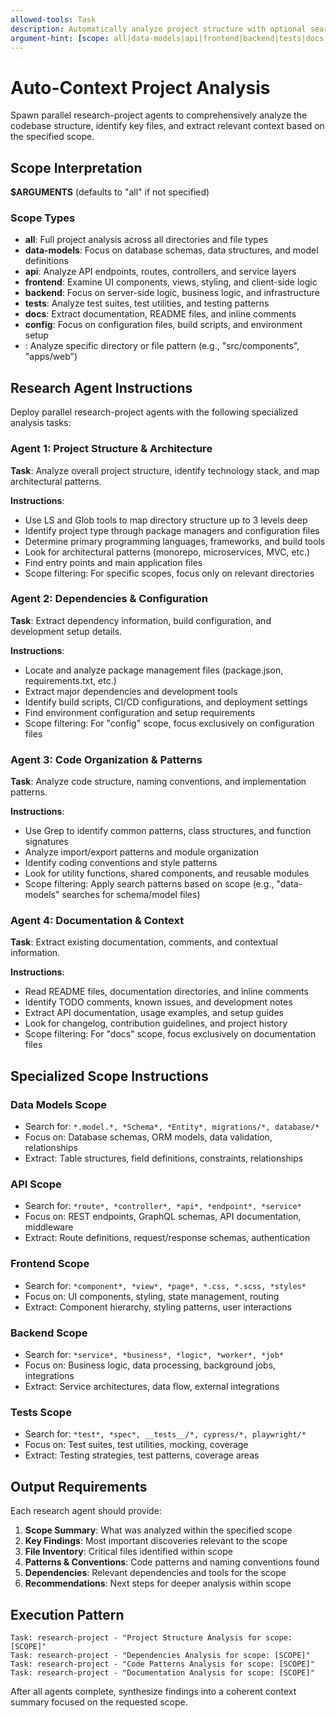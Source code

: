 ```yaml
---
allowed-tools: Task
description: Automatically analyze project structure with optional search scope using parallel research agents
argument-hint: [scope: all|data-models|api|frontend|backend|tests|docs|config|<directory-path>]
---
```


# Auto-Context Project Analysis

Spawn parallel research-project agents to comprehensively analyze the codebase structure, identify key files, and extract relevant context based on the specified scope.

## Scope Interpretation

**$ARGUMENTS** (defaults to "all" if not specified)

### Scope Types

- **all**: Full project analysis across all directories and file types
- **data-models**: Focus on database schemas, data structures, and model definitions
- **api**: Analyze API endpoints, routes, controllers, and service layers  
- **frontend**: Examine UI components, views, styling, and client-side logic
- **backend**: Focus on server-side logic, business logic, and infrastructure
- **tests**: Analyze test suites, test utilities, and testing patterns
- **docs**: Extract documentation, README files, and inline comments
- **config**: Focus on configuration files, build scripts, and environment setup
- **<directory-path>**: Analyze specific directory or file pattern (e.g., "src/components", "apps/web")

## Research Agent Instructions

Deploy parallel research-project agents with the following specialized analysis tasks:

### Agent 1: Project Structure & Architecture
**Task**: Analyze overall project structure, identify technology stack, and map architectural patterns.

**Instructions**:
- Use LS and Glob tools to map directory structure up to 3 levels deep
- Identify project type through package managers and configuration files
- Determine primary programming languages, frameworks, and build tools
- Look for architectural patterns (monorepo, microservices, MVC, etc.)
- Find entry points and main application files
- Scope filtering: For specific scopes, focus only on relevant directories

### Agent 2: Dependencies & Configuration
**Task**: Extract dependency information, build configuration, and development setup details.

**Instructions**:
- Locate and analyze package management files (package.json, requirements.txt, etc.)
- Extract major dependencies and development tools
- Identify build scripts, CI/CD configurations, and deployment settings
- Find environment configuration and setup requirements
- Scope filtering: For "config" scope, focus exclusively on configuration files

### Agent 3: Code Organization & Patterns
**Task**: Analyze code structure, naming conventions, and implementation patterns.

**Instructions**:
- Use Grep to identify common patterns, class structures, and function signatures
- Analyze import/export patterns and module organization
- Identify coding conventions and style patterns
- Look for utility functions, shared components, and reusable modules
- Scope filtering: Apply search patterns based on scope (e.g., "data-models" searches for schema/model files)

### Agent 4: Documentation & Context
**Task**: Extract existing documentation, comments, and contextual information.

**Instructions**:
- Read README files, documentation directories, and inline comments
- Identify TODO comments, known issues, and development notes
- Extract API documentation, usage examples, and setup guides
- Look for changelog, contribution guidelines, and project history
- Scope filtering: For "docs" scope, focus exclusively on documentation files

## Specialized Scope Instructions

### Data Models Scope
- Search for: `*.model.*, *Schema*, *Entity*, migrations/*, database/*`
- Focus on: Database schemas, ORM models, data validation, relationships
- Extract: Table structures, field definitions, constraints, relationships

### API Scope  
- Search for: `*route*, *controller*, *api*, *endpoint*, *service*`
- Focus on: REST endpoints, GraphQL schemas, API documentation, middleware
- Extract: Route definitions, request/response schemas, authentication

### Frontend Scope
- Search for: `*component*, *view*, *page*, *.css, *.scss, *styles*`  
- Focus on: UI components, styling, state management, routing
- Extract: Component hierarchy, styling patterns, user interactions

### Backend Scope
- Search for: `*service*, *business*, *logic*, *worker*, *job*`
- Focus on: Business logic, data processing, background jobs, integrations
- Extract: Service architectures, data flow, external integrations

### Tests Scope
- Search for: `*test*, *spec*, __tests__/*, cypress/*, playwright/*`
- Focus on: Test suites, test utilities, mocking, coverage
- Extract: Testing strategies, test patterns, coverage areas

## Output Requirements

Each research agent should provide:

1. **Scope Summary**: What was analyzed within the specified scope
2. **Key Findings**: Most important discoveries relevant to the scope  
3. **File Inventory**: Critical files identified within scope
4. **Patterns & Conventions**: Code patterns and naming conventions found
5. **Dependencies**: Relevant dependencies and tools for the scope
6. **Recommendations**: Next steps for deeper analysis within scope

## Execution Pattern

```
Task: research-project - "Project Structure Analysis for scope: [SCOPE]"  
Task: research-project - "Dependencies Analysis for scope: [SCOPE]"
Task: research-project - "Code Patterns Analysis for scope: [SCOPE]"  
Task: research-project - "Documentation Analysis for scope: [SCOPE]"
```

After all agents complete, synthesize findings into a coherent context summary focused on the requested scope.

